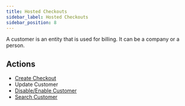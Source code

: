 ```yaml
---
title: Hosted Checkouts
sidebar_label: Hosted Checkouts
sidebar_position: 8
---
```

A customer is an entity that is used for billing. It can be a company or a person.

## Actions

* [Create Checkout](./create)
* Update Customer
* [Disable/Enable Customer](./enable_disable)
* [Search Customer](./search_customers)